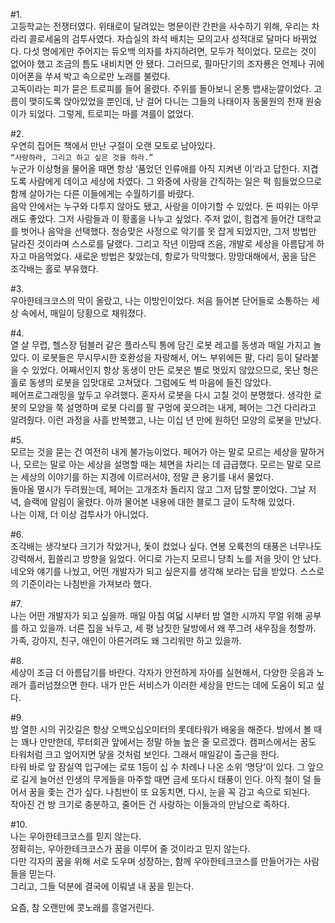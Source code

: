 #1.<br>고등학교는 전쟁터였다. 위태로이 달려있는 명문이란 간판을 사수하기 위해, 우리는 차라리 콜로세움의 검투사였다. 자습실의 좌석 배치는 모의고사 성적대로 달마다 바뀌었다. 다섯 명에게만 주어지는 듀오백 의자를 차지하려면, 모두가 적이었다. 모르는 것이 없어야 했고 조금의 틈도 내비치면 안 됐다. 그러므로, 필마단기의 조자룡은 언제나 귀에 이어폰을 쑤셔 박고 속으로만 노래를 불렀다.
<br>고독이라는 피가 묻은 트로피를 들어 올렸다. 주위를 돌아보니 온통 뱁새눈깔이었다. 고름이 맺히도록 앉아있었을 뿐인데, 난 걸어 다니는 그들의 나태이자 동물원의 천재 원숭이가 되었다. 그렇게, 트로피는 마를 겨를이 없었다.

#2.<br>
우연히 집어든 책에서 만난 구절이 오랜 모토로 남아있다.<br>
`“사랑하라, 그리고 하고 싶은 것을 하라.”`<br>
누군가 이상형을 물어올 때면 항상 ‘품었던 인류애를 아직 지켜낸 이‘라고 답한다. 지겹도록 사람에게 데이고 세상에 차였다. 그 와중에 사랑을 간직하는 일은 퍽 힘들었으므로 함께 살아가는 다른 이들에게는 수월하기를 바랐다.
<br>음악 안에서는 누구와 다투지 않아도 됐고, 사랑을 이야기할 수 있었다. 돈 따위는 아무래도 좋았다. 그저 사람들과 이 황홀을 나누고 싶었다. 주저 없이, 힘겹게 들어간 대학교를 벗어나 음악을 선택했다. 청승맞은 사정으로 악기를 못 잡게 되었지만, 그저 방법만 달라진 것이라며 스스로를 달랬다. 그리고 작년 이맘때 즈음, 개발로 세상을 아름답게 하자고 마음먹었다. 새로운 방법은 찾았는데, 항로가 막막했다. 망망대해에서, 꿈을 담은 조각배는 홀로 부유했다.

#3.<br>
우아한테크코스의 막이 올랐고, 나는 이방인이었다. 처음 들어본 단어들로 소통하는 세상 속에서, 매일이 당황으로 채워졌다.

#4.<br>
열 살 무렵, 헬스장 텀블러 같은 플라스틱 통에 담긴 로봇 레고를 동생과 매일 가지고 놀았다. 이 로봇들은 무시무시한 호환성을 자랑해서, 어느 부위에든 팔, 다리 등이 달라붙을 수 있었다. 어째서인지 항상 동생이 만든 로봇은 별로 멋있지 않았으므로, 못난 형은 홀로 동생의 로봇을 입맛대로 고쳐댔다. 그럼에도 썩 마음에 들진 않았다.
<br>페어프로그래밍을 앞두고 우려했다. 혼자서 로봇을 다시 고칠 것이 분명했다. 생각한 로봇의 모양을 쭉 설명하며 로봇 다리를 팔 구멍에 꽂으려는 내게, 페어는 그건 다리라고 알려줬다. 이런 과정을 사흘 반복했고, 나는 이십 년 만에 원하던 모양의 로봇을 만났다.

#5.<br>
모르는 것을 묻는 건 여전히 내게 불가능이었다. 페어가 아는 말로 모르는 세상을 말하거나, 모르는 말로 아는 세상을 설명할 때는 체면을 차리는 데 급급했다. 모르는 말로 모르는 세상의 이야기를 하는 지경에 이르러서야, 정말 큰 용기를 내서 물었다.
<br>돌아올 멸시가 두려웠는데, 페어는 고개조차 돌리지 않고 그저 답할 뿐이었다. 그날 저녁, 슬랙에 알림이 울렸다. 아까 물어본 내용에 대한 블로그 글이 도착해 있었다.
<br>나는 이제, 더 이상 검투사가 아니었다.

#6.<br>
조각배는 생각보다 크기가 작았거나, 돛이 컸었나 싶다. 연봉 오륙천의 태풍은 너무나도 강력해서, 휩쓸리고 방향을 잃었다. 어디로 가는지 모르니 당최 노를 저을 맛이 안 났다. 네오와 얘기를 나눴고, 어떤 개발자가 되고 싶은지를 생각해 보라는 답을 받았다. 스스로의 기준이라는 나침반을 가져보라 했다.

#7.<br>
나는 어떤 개발자가 되고 싶을까. 매일 아침 여덟 시부터 밤 열한 시까지 무얼 위해 공부를 하고 있을까. 너른 집을 놔두고, 세 평 남짓한 달방에서 왜 쭈그려 새우잠을 청할까. 가족, 강아지, 친구, 애인이 아른거려도 왜 그리워만 하고 있을까.

#8.<br>
세상이 조금 더 아름답기를 바란다. 각자가 안전하게 자아를 실현해서, 다양한 웃음과 노래가 흘러넘쳤으면 한다. 내가 만든 서비스가 이러한 세상을 만드는 데에 도움이 되고 싶다.

#9.<br>
밤 열한 시의 귀갓길은 항상 오백오십오미터의 롯데타워가 배웅을 해준다. 방에서 볼 때는 꽤나 만만한데, 루터회관 앞에서는 정말 하늘 높은 줄 모르겠다. 캠퍼스에서는 꿈도 타워처럼 크고 엎어지면 닿을 것처럼 보인다. 그래서 매일같이 출근을 한다.
<br>타워 바로 앞 잠실역 입구에는 로또 1등이 십 수 차례나 나온 소위 ‘명당’이 있다. 그 앞으로 길게 늘어선 인생의 무게들을 마주할 때면 금세 또다시 태풍이 인다. 아직 철이 덜 들어서 꿈을 좇는 건가 싶다. 나침반이 또 요동치면, 다시, 눈을 꼭 감고 속으로 되뇐다.
<br>작아진 건 방 크기로 충분하고, 줄어든 건 사랑하는 이들과의 만남으로 족하다.

#10.<br>
나는 우아한테크코스를 믿지 않는다. <br>정확히는, 우아한테크코스가 꿈을 이루어 줄 것이라고 믿지 않는다.
<br>다만 각자의 꿈을 위해 서로 도우며 성장하는, 함께 우아한테크코스를 만들어가는 사람들을 믿는다. <br>그리고, 그들 덕분에 결국에 이뤄낼 내 꿈을 믿는다.

요즘, 참 오랜만에 콧노래를 흥얼거린다.
